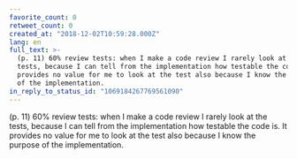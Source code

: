 ```yaml
---
favorite_count: 0
retweet_count: 0
created_at: "2018-12-02T10:59:28.000Z"
lang: en
full_text: >-
  (p. 11) 60% review tests: when I make a code review I rarely look at the
  tests, because I can tell from the implementation how testable the code is. It
  provides no value for me to look at the test also because I know the purpose
  of the implementation.
in_reply_to_status_id: "1069184267769561090"
---
```


(p. 11) 60% review tests: when I make a code review I rarely look at the tests,
because I can tell from the implementation how testable the code is. It provides
no value for me to look at the test also because I know the purpose of the
implementation.
